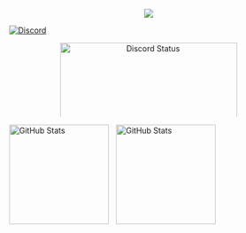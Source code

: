 <p align="center">
  <img src="https://readme-typing-svg.demolab.com?font=Fira+Code&size=18&duration=1500&pause=1000&color=FF00FF&center=true&width=435&lines=Full+Stack+Developer;PHP+%7C+Java+%7C+JavaScript" />
</p>

<p
  ### **Contato | Contact**
<div>
  <a href="https://discord.com/users/kkk" target="_blank"><img loading="lazy" src="https://img.shields.io/badge/Discord-9A84F1?style=for-the-badge&logo=discord&logoColor=9A84F1&label=jdkaguiar" alt="Discord"></a>
</div>

<div align="center">
  <a href="https://discord.com/users/1285666105427234949"><img style="min-width: 134px; max-height: 134px;" width="320" src="https://lanyard.cnrad.dev/api/1285666105427234949?theme=dark&bg=00000000&idleMessage=Programming....&hideTimestamp=true" alt="Discord Status" /></a>
</div>
</p>
<p>
  <img 
    align="left" 
    alt="GitHub Stats" 
    height="180" 
    style="padding-right: 10px;" 
    src="https://github-readme-stats.vercel.app/api?username=nd13d1&show_icons=true&theme=neon&include_all_commits=true&locale=pt-br" 
  />

<img 
      align="left" 
      alt="GitHub Stats" 
      height="180" 
      src="https://github-readme-stats.vercel.app/api/top-langs/?username=nd13d1&theme=neon&layout=compact&custom_title=Linguagens&langs_count=9" 
  />
</p>
